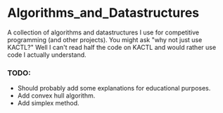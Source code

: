 # Algorithms_and_Datastructures
A collection of algorithms and datastructures I use for competitive programming (and other projects). You might ask "why not just use KACTL?" Well I can't read half the code on KACTL and would rather use code I actually understand. 

### TODO:
- Should probably add some explanations for educational purposes. 
- Add convex hull algorithm. 
- Add simplex method. 
